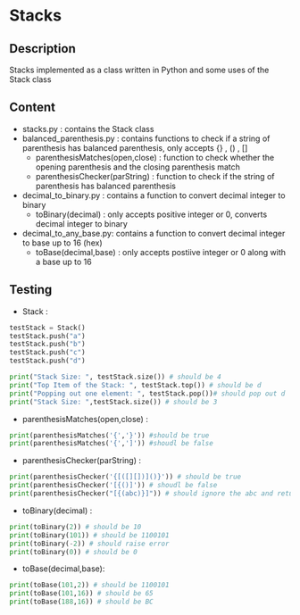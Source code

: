 # Stacks
## Description
Stacks implemented as a class written in Python and some uses of the Stack class
## Content
* stacks.py : contains the Stack class
* balanced_parenthesis.py : contains functions to check if a string of parenthesis has balanced parenthesis, only accepts {} , () , []
    * parenthesisMatches(open,close) : function to check whether the opening parenthesis and the closing parenthesis match
    * parenthesisChecker(parString) : function to check if the string of parenthesis has balanced parenthesis
* decimal_to_binary.py : contains a function to convert decimal integer to binary
    * toBinary(decimal) : only accepts positive integer or 0, converts decimal integer to binary
* decimal_to_any_base.py: contains a function to convert decimal integer to base up to 16 (hex)
    * toBase(decimal,base) : only accepts postiive integer or 0 along with a base up to 16
## Testing
* Stack :
```python
testStack = Stack()
testStack.push("a")
testStack.push("b")
testStack.push("c")
testStack.push("d")

print("Stack Size: ", testStack.size()) # should be 4
print("Top Item of the Stack: ", testStack.top()) # should be d
print("Popping out one element: ", testStack.pop())# should pop out d
print("Stack Size: ",testStack.size()) # should be 3
```

* parenthesisMatches(open,close) :
```python
print(parenthesisMatches('{','}')) #should be true
print(parenthesisMatches('{',']')) #shoudl be false
```

* parenthesisChecker(parString) :
```python
print(parenthesisChecker('{[([][])]()}')) # should be true
print(parenthesisChecker('[{()]')) # shoudl be false
print(parenthesisChecker("[{(abc)}]")) # should ignore the abc and return true
```

* toBinary(decimal) :
```python
print(toBinary(2)) # should be 10
print(toBinary(101)) # should be 1100101
print(toBinary(-2)) # should raise error
print(toBinary(0)) # should be 0
```

* toBase(decimal,base):
```python
print(toBase(101,2)) # should be 1100101
print(toBase(101,16)) # should be 65
print(toBase(188,16)) # should be BC
```